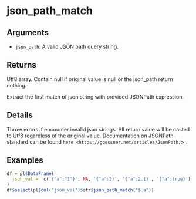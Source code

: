 # json_path_match

## Arguments

- `json_path`: A valid JSON path query string.

## Returns

Utf8 array. Contain null if original value is null or the json_path return nothing.

Extract the first match of json string with provided JSONPath expression.

## Details

Throw errors if encounter invalid json strings. All return value will be casted to Utf8 regardless of the original value. Documentation on JSONPath standard can be found `here <https://goessner.net/articles/JsonPath/>`_.

## Examples

```r
df = pl$DataFrame(
  json_val =  c('{"a":"1"}', NA, '{"a":2}', '{"a":2.1}', '{"a":true}')
)
df$select(pl$col("json_val")$str$json_path_match("$.a"))
```